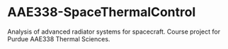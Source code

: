 # AAE338-SpaceThermalControl
Analysis of advanced radiator systems for spacecraft. Course project for Purdue AAE338 Thermal Sciences.
